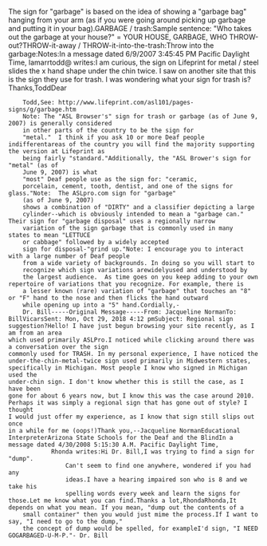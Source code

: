 The sign for "garbage" is based on the idea of showing a 
	"garbage bag" hanging from your arm (as if you were going around picking up 
	garbage and putting it in your bag).GARBAGE / trash:Sample sentence: 
	"Who takes out the garbage at your house?" = YOUR HOUSE, GARBAGE, WHO 
	THROW-out?THROW-it-away / THROW-it-into-the-trash:Throw into the garbage:Notes:In a message dated 6/9/2007 3:45:45 PM Pacific Daylight Time, lamarrtodd@ writes:I am curious, the sign on 
			Lifeprint for metal / steel slides the x hand shape under the chin twice. 
			I saw on another site that this is the sign 
			they use for trash. I was wondering what your sign for trash is?Thanks,ToddDear
	
	
		Todd,See: http://www.lifeprint.com/asl101/pages-signs/g/garbage.htm
		Note: The "ASL Browser's" sign for trash or garbage (as of June 9, 2007) is generally considered 
		in other parts of the country to be the sign for 
		"metal."  I think if you ask 10 or more Deaf people indifferentareas of the country you will find the majority supporting the version at Lifeprint as 
		being fairly "standard."Additionally, the "ASL Brower's sign for "metal" (as of 
		June 9, 2007) is what 
		"most" Deaf people use as the sign for: "ceramic, 
		porcelain, cement, tooth, dentist, and one of the signs for glass."Note:  The ASLpro.com sign for "garbage" 
		(as of June 9, 2007)
		shows a combination of "DIRTY" and a classifier depicting a large 
		cylinder--which is obviously intended to mean a "garbage can."   Their sign for "garbage disposal" uses a regionally narrow 
		variation of the sign garbage that is commonly used in many states to mean "LETTUCE 
		or cabbage" followed by a widely accepted 
		sign for disposal-"grind up."Note: I encourage you to interact with a large number of Deaf people 
		from a wide variety of backgrounds. In doing so you will start to 
		recognize which sign variations arewidelyused and understood by 
		the largest audience.  As time goes on you keep adding to your own repertoire of variations that you recognize. For example, there is 
		a lesser known (rare) variation of "garbage" that touches an "8" or "F" hand to the nose and then flicks the hand outward 
		while opening up into a "5" hand.Cordially,-
		Dr. Bill-----Original Message-----From: Jacqueline NormanTo: BillVicarsSent: Mon, Oct 29, 2018 4:12 pmSubject: Regional sign suggestion?Hello! I have just begun browsing your site recently, as I am from an area 
	which used primarily ASLPro.I noticed while clicking around there was a conversation over the sign 
	commonly used for TRASH. In my personal experience, I have noticed the 
	under-the-chin-metal-twice sign used primarily in Midwestern states, 
	specifically in Michigan. Most people I know who signed in Michigan used the 
	under-chin sign. I don't know whether this is still the case, as I have been 
	gone for about 6 years now, but I know this was the case around 2010. 
	Perhaps it was simply a regional sign that has gone out of style? I thought 
	I would just offer my experience, as I know that sign still slips out once 
	in a while for me (oops!)Thank you,--Jacqueline NormanEducational InterpreterArizona State Schools for the Deaf and the BlindIn a message dated 4/30/2008 5:15:30 A.M. Pacific Daylight Time, 
				Rhonda writes:Hi Dr. Bill,I was trying to find a sign for "dump". 
					Can't seem to find one anywhere, wondered if you had any 
					ideas.I have a hearing impaired son who is 8 and we take his 
					spelling words every week and learn the signs for those.Let me know what you can find.Thanks a lot,RhondaRhonda,It depends on what you mean. If you mean, "dump out the contents of a 
		small container" then you would just mime the process.If I want to say, "I need to go to the dump,"
		the concept of dump would be spelled, for exampleI'd sign, "I NEED GOGARBAGED-U-M-P."- Dr. Bill